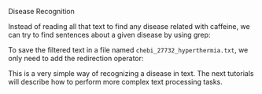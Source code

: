 <script>
import Execute from "$components/Execute.svelte";
</script>

Disease Recognition

Instead of reading all that text to find any disease related with caffeine, we
can try to find sentences about a given disease by using grep:

<Execute command="grep 'malignant hyperthermia' chebi_27732.txt" />

To save the filtered text in a file named `chebi_27732_hyperthermia.txt`, we
only need to add the redirection operator:

<Execute command="grep 'malignant hyperthermia' chebi_27732.txt > chebi_27732_hyperthermia.txt" />

This is a very simple way of recognizing a disease in text. The next tutorials
will describe how to perform more complex text processing tasks.
